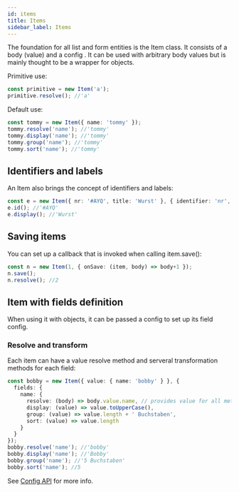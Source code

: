 ```yaml
---
id: items
title: Items
sidebar_label: Items
---
```


The foundation for all list and form entities is the Item class.
It consists of a body (value) and a config <!-- (see [ItemConfig](../../interfaces/ItemConfig.html)) -->.
It can be used with arbitrary body values but is mainly thought to be a wrapper for objects.

Primitive use:

```ts
const primitive = new Item('a');
primitive.resolve(); //'a'
```

Default use:

```ts
const tommy = new Item({ name: 'tommy' });
tommy.resolve('name'); //'tommy'
tommy.display('name'); //'tommy'
tommy.group('name'); //'tommy'
tommy.sort('name'); //'tommy'
```

## Identifiers and labels

An Item also brings the concept of identifiers and labels:

```ts
const e = new Item({ nr: '#AYQ', title: 'Wurst' }, { identifier: 'nr', label: 'title');
e.id(); //'#AYQ'
e.display(); //'Wurst'
```

## Saving items

You can set up a callback that is invoked when calling item.save():

```ts
const n = new Item(1, { onSave: (item, body) => body+1 });
n.save();
n.resolve(); //2
```

## Item with fields definition

When using it with objects, it can be passed a config <!-- (see [ItemConfig](../../interfaces/ItemConfig.html)) --> to set up its field config<!-- (see [FieldConfig](../../interfaces/FieldConfig.html)) -->.

### Resolve and transform

Each item can have a value resolve method and serveral transformation methods for each field:

```ts
const bobby = new Item({ value: { name: 'bobby' } }, {
  fields: {
    name: {
      resolve: (body) => body.value.name, // provides value for all methods below
      display: (value) => value.toUpperCase(),
      group: (value) => value.length + ' Buchstaben',
      sort: (value) => value.length
    }
  }
});
bobby.resolve('name'); //'bobby'
bobby.display('name'); //'Bobby'
bobby.group('name'); //'5 Buchstaben'
bobby.sort('name'); //5
```

See [Config API](config-options.md) for more info.
